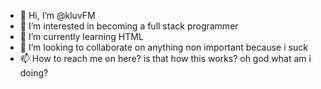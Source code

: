- 👋 Hi, I’m @kluvFM
- 👀 I’m interested in becoming a full stack programmer
- 🌱 I’m currently learning HTML
- 💞️ I’m looking to collaborate on anything non important because i suck 
- 📫 How to reach me on here? is that how this works? oh god what am i doing?

<!---
kluvFM/kluvFM is a ✨ special ✨ repository because its `README.md` (this file) appears on your GitHub profile.
You can click the Preview link to take a look at your changes.
--->
